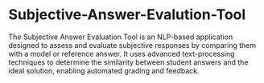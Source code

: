 # Subjective-Answer-Evalution-Tool
 The Subjective Answer Evaluation Tool is an NLP-based application designed to assess and evaluate subjective responses by comparing them with a model or reference answer. It uses advanced text-processing techniques to determine the similarity between student answers and the ideal solution, enabling automated grading and feedback.
